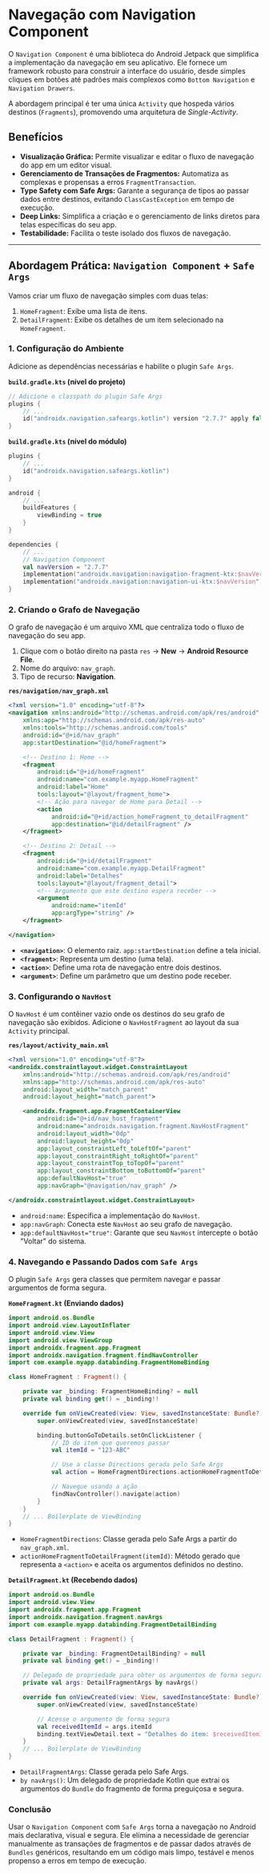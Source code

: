# Navegação com Navigation Component

O `Navigation Component` é uma biblioteca do Android Jetpack que simplifica a implementação da navegação em seu aplicativo. Ele fornece um framework robusto para construir a interface do usuário, desde simples cliques em botões até padrões mais complexos como `Bottom Navigation` e `Navigation Drawers`.

A abordagem principal é ter uma única `Activity` que hospeda vários destinos (`Fragments`), promovendo uma arquitetura de *Single-Activity*.

## Benefícios

*   **Visualização Gráfica:** Permite visualizar e editar o fluxo de navegação do app em um editor visual.
*   **Gerenciamento de Transações de Fragmentos:** Automatiza as complexas e propensas a erros `FragmentTransaction`.
*   **Type Safety com Safe Args:** Garante a segurança de tipos ao passar dados entre destinos, evitando `ClassCastException` em tempo de execução.
*   **Deep Links:** Simplifica a criação e o gerenciamento de links diretos para telas específicas do seu app.
*   **Testabilidade:** Facilita o teste isolado dos fluxos de navegação.

---

## Abordagem Prática: `Navigation Component` + `Safe Args`

Vamos criar um fluxo de navegação simples com duas telas:
1.  `HomeFragment`: Exibe uma lista de itens.
2.  `DetailFragment`: Exibe os detalhes de um item selecionado na `HomeFragment`.

### 1. Configuração do Ambiente

Adicione as dependências necessárias e habilite o plugin `Safe Args`.

**`build.gradle.kts` (nível do projeto)**
```kotlin
// Adicione o classpath do plugin Safe Args
plugins {
    // ...
    id("androidx.navigation.safeargs.kotlin") version "2.7.7" apply false
}
```

**`build.gradle.kts` (nível do módulo)**
```kotlin
plugins {
    // ...
    id("androidx.navigation.safeargs.kotlin")
}

android {
    // ...
    buildFeatures {
        viewBinding = true
    }
}

dependencies {
    // ...
    // Navigation Component
    val navVersion = "2.7.7"
    implementation("androidx.navigation:navigation-fragment-ktx:$navVersion")
    implementation("androidx.navigation:navigation-ui-ktx:$navVersion")
}
```

### 2. Criando o Grafo de Navegação

O grafo de navegação é um arquivo XML que centraliza todo o fluxo de navegação do seu app.

1.  Clique com o botão direito na pasta `res` -> **New** -> **Android Resource File**.
2.  Nome do arquivo: `nav_graph`.
3.  Tipo de recurso: **Navigation**.

**`res/navigation/nav_graph.xml`**
```xml
<?xml version="1.0" encoding="utf-8"?>
<navigation xmlns:android="http://schemas.android.com/apk/res/android"
    xmlns:app="http://schemas.android.com/apk/res-auto"
    xmlns:tools="http://schemas.android.com/tools"
    android:id="@+id/nav_graph"
    app:startDestination="@id/homeFragment">

    <!-- Destino 1: Home -->
    <fragment
        android:id="@+id/homeFragment"
        android:name="com.example.myapp.HomeFragment"
        android:label="Home"
        tools:layout="@layout/fragment_home">
        <!-- Ação para navegar de Home para Detail -->
        <action
            android:id="@+id/action_homeFragment_to_detailFragment"
            app:destination="@id/detailFragment" />
    </fragment>

    <!-- Destino 2: Detail -->
    <fragment
        android:id="@+id/detailFragment"
        android:name="com.example.myapp.DetailFragment"
        android:label="Detalhes"
        tools:layout="@layout/fragment_detail">
        <!-- Argumento que este destino espera receber -->
        <argument
            android:name="itemId"
            app:argType="string" />
    </fragment>

</navigation>
```
*   **`<navigation>`**: O elemento raiz. `app:startDestination` define a tela inicial.
*   **`<fragment>`**: Representa um destino (uma tela).
*   **`<action>`**: Define uma rota de navegação entre dois destinos.
*   **`<argument>`**: Define um parâmetro que um destino pode receber.

### 3. Configurando o `NavHost`

O `NavHost` é um contêiner vazio onde os destinos do seu grafo de navegação são exibidos. Adicione o `NavHostFragment` ao layout da sua `Activity` principal.

**`res/layout/activity_main.xml`**
```xml
<?xml version="1.0" encoding="utf-8"?>
<androidx.constraintlayout.widget.ConstraintLayout
    xmlns:android="http://schemas.android.com/apk/res/android"
    xmlns:app="http://schemas.android.com/apk/res-auto"
    android:layout_width="match_parent"
    android:layout_height="match_parent">

    <androidx.fragment.app.FragmentContainerView
        android:id="@+id/nav_host_fragment"
        android:name="androidx.navigation.fragment.NavHostFragment"
        android:layout_width="0dp"
        android:layout_height="0dp"
        app:layout_constraintLeft_toLeftOf="parent"
        app:layout_constraintRight_toRightOf="parent"
        app:layout_constraintTop_toTopOf="parent"
        app:layout_constraintBottom_toBottomOf="parent"
        app:defaultNavHost="true"
        app:navGraph="@navigation/nav_graph" />

</androidx.constraintlayout.widget.ConstraintLayout>
```
*   `android:name`: Especifica a implementação do `NavHost`.
*   `app:navGraph`: Conecta este `NavHost` ao seu grafo de navegação.
*   `app:defaultNavHost="true"`: Garante que seu `NavHost` intercepte o botão "Voltar" do sistema.

### 4. Navegando e Passando Dados com `Safe Args`

O plugin `Safe Args` gera classes que permitem navegar e passar argumentos de forma segura.

**`HomeFragment.kt` (Enviando dados)**
```kotlin
import android.os.Bundle
import android.view.LayoutInflater
import android.view.View
import android.view.ViewGroup
import androidx.fragment.app.Fragment
import androidx.navigation.fragment.findNavController
import com.example.myapp.databinding.FragmentHomeBinding

class HomeFragment : Fragment() {

    private var _binding: FragmentHomeBinding? = null
    private val binding get() = _binding!!

    override fun onViewCreated(view: View, savedInstanceState: Bundle?) {
        super.onViewCreated(view, savedInstanceState)

        binding.buttonGoToDetails.setOnClickListener {
            // ID do item que queremos passar
            val itemId = "123-ABC"

            // Use a classe Directions gerada pelo Safe Args
            val action = HomeFragmentDirections.actionHomeFragmentToDetailFragment(itemId)

            // Navegue usando a ação
            findNavController().navigate(action)
        }
    }
    // ... Boilerplate de ViewBinding
}
```
*   `HomeFragmentDirections`: Classe gerada pelo Safe Args a partir do `nav_graph.xml`.
*   `actionHomeFragmentToDetailFragment(itemId)`: Método gerado que representa a `<action>` e aceita os argumentos definidos no destino.

**`DetailFragment.kt` (Recebendo dados)**
```kotlin
import android.os.Bundle
import android.view.View
import androidx.fragment.app.Fragment
import androidx.navigation.fragment.navArgs
import com.example.myapp.databinding.FragmentDetailBinding

class DetailFragment : Fragment() {

    private var _binding: FragmentDetailBinding? = null
    private val binding get() = _binding!!

    // Delegado de propriedade para obter os argumentos de forma segura
    private val args: DetailFragmentArgs by navArgs()

    override fun onViewCreated(view: View, savedInstanceState: Bundle?) {
        super.onViewCreated(view, savedInstanceState)

        // Acesse o argumento de forma segura
        val receivedItemId = args.itemId
        binding.textViewDetail.text = "Detalhes do item: $receivedItemId"
    }
    // ... Boilerplate de ViewBinding
}
```
*   `DetailFragmentArgs`: Classe gerada pelo Safe Args.
*   `by navArgs()`: Um delegado de propriedade Kotlin que extrai os argumentos do `Bundle` do fragmento de forma preguiçosa e segura.

### Conclusão

Usar o `Navigation Component` com `Safe Args` torna a navegação no Android mais declarativa, visual e segura. Ele elimina a necessidade de gerenciar manualmente as transações de fragmentos e de passar dados através de `Bundles` genéricos, resultando em um código mais limpo, testável e menos propenso a erros em tempo de execução.